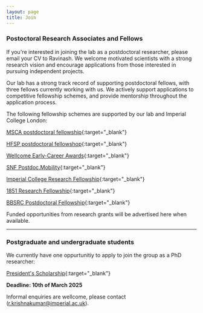 ```yaml
---
layout: page
title: Join
---
```


### Postoctoral Research Associates and Fellows

If you're interested in joining the lab as a postdoctoral researcher, please email your CV to Ravinash. We welcome motivated scientists with a strong research vision and encourage applications from those interested in pursuing independent projects.

Our lab has a strong track record of supporting postdoctoral fellows, with three fellows currently working with us. We actively support applications to competitive fellowship schemes, and provide mentorship throughout the application process.

The following fellowship schemes are supported by our lab and Imperial College London:

[MSCA postdoctoral fellowship](https://marie-sklodowska-curie-actions.ec.europa.eu/actions/postdoctoral-fellowships){:target="_blank"}

[HFSP postdoctoral fellowshop](https://www.hfsp.org/funding/hfsp-funding/postdoctoral-fellowships){:target="_blank"}

[Wellcome Early-Career Awards](https://wellcome.org/research-funding/schemes/wellcome-early-career-awards){:target="_blank"}

[SNF Postdoc.Mobility](https://www.snf.ch/en/XIZpfY3iVS5KRRoD/funding/careers/postdoc-mobility){:target="_blank"}

[Imperial College Research Fellowship](https://www.imperial.ac.uk/research-and-innovation/research-office/funder-information/research-fellowships/icrf/){:target="_blank"}

[1851 Research Fellowship](https://royalcommission1851.org/fellowships/research-fellowships){:target="_blank"}

[BBSRC Postdoctoral Fellowship](https://www.ukri.org/opportunity/2025-bbsrc-fellowships-scheme/){:target="_blank"}


Funded opportunities from research grants will be advertised here when available.

***

### Postgraduate and undergraduate students 

We currently have one oppurtunitiy to apply to join the group as a PhD researcher:

[President's Scholarship](https://www.imperial.ac.uk/study/fees-and-funding/postgraduate-doctoral/grants-scholarships/presidents-phd/){:target="_blank"}

**Deadline: 10th of March 2025**


Informal enquiries are wellcome, please contact (<r.krishnakumar@imperial.ac.uk>).
